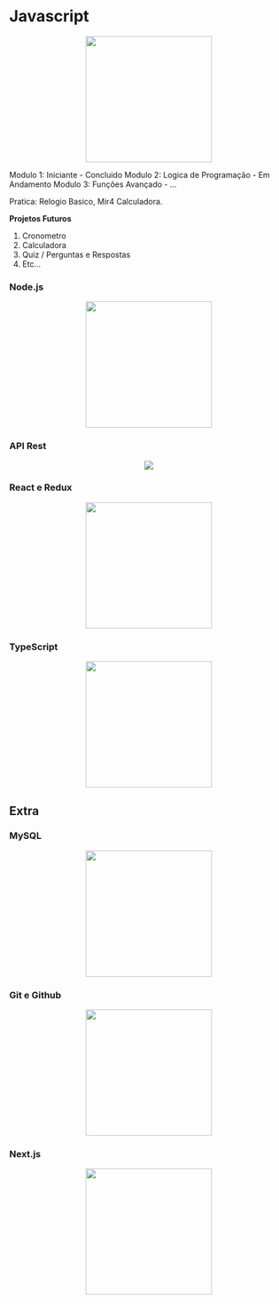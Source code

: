 # Javascript

<p align="center">
<img width="228" height="228" src="https://logospng.org/download/javascript/logo-javascript-1024.png">
</p>


Modulo 1: Iniciante - Concluido
Modulo 2: Logica de Programação - Em Andamento
Modulo 3: Funções Avançado - ...

Pratica: Relogio Basico, Mir4 Calculadora.

**Projetos Futuros**

1. Cronometro
2. Calculadora
3. Quiz / Perguntas e Respostas
4. Etc...

### Node.js

<p align="center">
<img width="228" height="228" src="https://cdn.iconscout.com/icon/free/png-256/node-js-1174925.png">
</p>


### API Rest
<p align="center">
<img src="https://miro.medium.com/max/701/1*j8DELPVuI_w8045sxmHQsA.png">
</p>


### React e Redux
<p align="center">
<img width="228" height="228" src="https://cdn.icon-icons.com/icons2/2415/PNG/512/redux_original_logo_icon_146365.png">
</p>


### TypeScript
<p align="center">
<img width="228" height="228" src="https://cdn.worldvectorlogo.com/logos/typescript-2.svg">
</p>

## Extra

### MySQL
<p align="center">
<img width="228" height="" src="https://cdn-icons-png.flaticon.com/512/528/528260.png">
</p>


### Git e Github
<p align="center">
<img width="228" height="228" src="https://cdn-icons-png.flaticon.com/512/25/25231.png">
</p>


### Next.js
<p align="center">
<img width="228" height="228" src="https://ui-lib.com/blog/wp-content/uploads/2021/12/nextjs-boilerplate-logo.png">
</p> 
